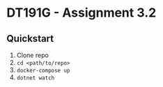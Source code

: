 # DT191G - Assignment 3.2

## Quickstart
1. Clone repo
2. `cd <path/to/repo>`
3. `docker-compose up`
4. `dotnet watch`